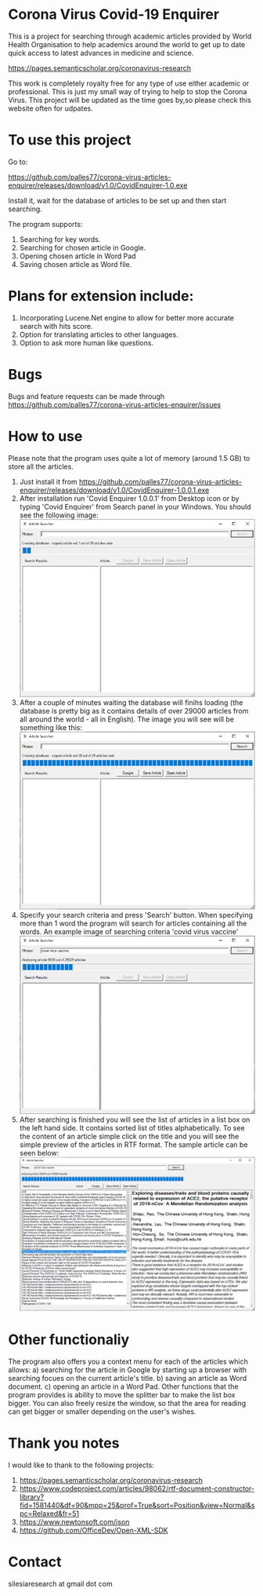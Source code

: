 # Corona Virus Covid-19 Enquirer

This is a project for searching through academic articles provided by World Health Organisation to help academics around the world to get up to date quick access to latest advances in medicine and science.

https://pages.semanticscholar.org/coronavirus-research

This work is completely royalty free for any type of use either academic or professional.
This is just my small way of trying to help to stop the Corona Virus.
This project will be updated as the time goes by,so please check this website often for udpates.

# To use this project 
Go to:

https://github.com/palles77/corona-virus-articles-enquirer/releases/download/v1.0/CovidEnquirer-1.0.exe

Install it, wait for the database of articles to be set up and then start searching.

The program supports:
1. Searching for key words.
2. Searching for chosen article in Google.
3. Opening chosen article in Word Pad
4. Saving chosen article as Word file.

# Plans for extension include:
1. Incorporating Lucene.Net engine to allow for better more accurate search with hits score.
2. Option for translating articles to other languages.
3. Option to ask more human like questions.

# Bugs
Bugs and feature requests can be made through 
https://github.com/palles77/corona-virus-articles-enquirer/issues

# How to use

Please note that the program uses quite a lot of memory (around 1.5 GB) to store all the articles.

1. Just install it from 
https://github.com/palles77/corona-virus-articles-enquirer/releases/download/v1.0/CovidEnquirer-1.0.0.1.exe
2. After installation run 'Covid Enquirer 1.0.0.1' from Desktop icon or by typing 'Covid Enquirer' from Search panel in your Windows.
You should see the following image:
![Loading database](https://github.com/palles77/corona-virus-articles-enquirer/blob/master/Images/CovidEnquirerStartup.png)
3. After a couple of minutes waiting the database will finihs loading (the database is pretty big as it contains details of over 29000 articles from all around the world - all in English).
The image you will see will be something like this:
![Database loaded](https://github.com/palles77/corona-virus-articles-enquirer/blob/master/Images/CovidEnquirerLoaded.png)
4. Specify your search criteria and press 'Search' button. When specifying more than 1 word the program will search for articles containing all the words.
An example image of searching criteria 'covid virus vaccine'
![Specifying searching criteria](https://github.com/palles77/corona-virus-articles-enquirer/blob/master/Images/CovidEnquirerSearching.png)
5. After searching is finished you will see the list of articles in a list box on the left hand side. It contains sorted list of titles alphabetically. To see the content of an article simple click on the title and you will see the simple preview of the articles in RTF format.
The sample article can be seen below:
![Previewing selected aritcle](https://github.com/palles77/corona-virus-articles-enquirer/blob/master/Images/CovidEnquirerSearchingResult.png)

# Other functionaliy
The program also offers you a context menu for each of the articles which allows:
a) searching for the article in Google by starting up a browser with searching focues on the current article's title.
b) saving an article as Word document.
c) opening an article in a Word Pad.
Other functions that the program provides is ability to move the splitter bar to make the list box bigger. You can also freely resize the window, so that the area for reading can get bigger or smaller depending on the user's wishes.

# Thank you notes
I would like to thank to the following projects:
1. https://pages.semanticscholar.org/coronavirus-research
2. https://www.codeproject.com/articles/98062/rtf-document-constructor-library?fid=1581440&df=90&mpp=25&prof=True&sort=Position&view=Normal&spc=Relaxed&fr=51
3. https://www.newtonsoft.com/json
4. https://github.com/OfficeDev/Open-XML-SDK

# Contact
silesiaresearch at gmail dot com
